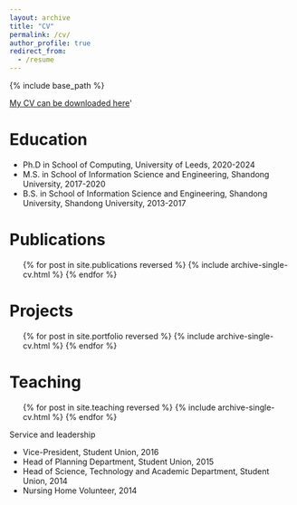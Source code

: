 ```yaml
---
layout: archive
title: "CV"
permalink: /cv/
author_profile: true
redirect_from:
  - /resume
---
```


{% include base_path %}

[My CV can be downloaded here](http://fmlinks.github.io/files/FengmingLin_CV.pdf)'

Education
======
* Ph.D in School of Computing, University of Leeds, 2020-2024
* M.S. in School of Information Science and Engineering, Shandong University, 2017-2020
* B.S. in School of Information Science and Engineering, Shandong University, Shandong University, 2013-2017

Publications
======
  <ul>{% for post in site.publications reversed %}
    {% include archive-single-cv.html %}
  {% endfor %}</ul>
  
Projects
======
  <ul>{% for post in site.portfolio reversed %}
    {% include archive-single-cv.html  %}
  {% endfor %}</ul>
  
Teaching
======
  <ul>{% for post in site.teaching reversed %}
    {% include archive-single-cv.html %}
  {% endfor %}</ul>
  
Service and leadership
* Vice-President, Student Union, 2016
* Head of Planning Department, Student Union, 2015
* Head of Science, Technology and Academic Department, Student Union, 2014
* Nursing Home Volunteer, 2014
